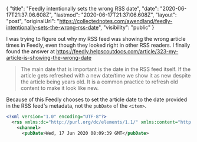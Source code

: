 {
  "title": "Feedly intentionally sets the wrong RSS date",
  "date": "2020-06-17T21:37:06.608Z",
  "lastmod": "2020-06-17T21:37:06.608Z",
  "layout": "post",
  "originalUrl": "https://collectednotes.com/awendland/feedly-intentionally-sets-the-wrong-rss-date",
  "visibility": "public"
}

I was trying to figure out why my RSS feed was showing the wrong article times in Feedly, even though they looked right in other RSS readers. I finally found the answer at https://feedly.helpscoutdocs.com/article/323-my-article-is-showing-the-wrong-date

> The main date that is important is the date in the RSS feed itself. If the article gets refreshed with a new date/time we show it as new despite the article being years old. It is a common practice to refresh old content to make it look like new.

Because of this Feedly chooses to set the article date to the date provided in the RSS feed's metadata, not the `pubDate` of the `<item>`.

```xml
<?xml version="1.0" encoding="UTF-8"?>
  <rss xmlns:dc="http://purl.org/dc/elements/1.1/" xmlns:content="http://purl.org/rss/1.0/modules/content/" xmlns:atom="http://www.w3.org/2005/Atom" version="2.0">
    <channel>
      <pubDate>Wed, 17 Jun 2020 08:09:39 GMT</pubDate>
```
